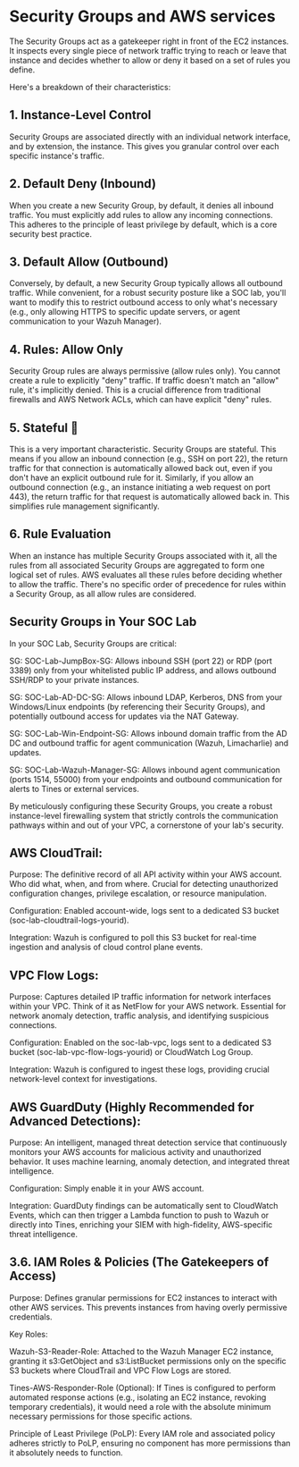 # Security Groups and AWS services

The Security Groups act as a gatekeeper right in front of the EC2 instances. It inspects every single piece of network traffic trying to reach or leave that instance and decides whether to allow or deny it based on a set of rules you define.

Here's a breakdown of their characteristics:

## 1. Instance-Level Control
Security Groups are associated directly with an individual network interface, and by extension, the instance. This gives you granular control over each specific instance's traffic.

## 2. Default Deny (Inbound)
When you create a new Security Group, by default, it denies all inbound traffic. You must explicitly add rules to allow any incoming connections. This adheres to the principle of least privilege by default, which is a core security best practice.

## 3. Default Allow (Outbound)
Conversely, by default, a new Security Group typically allows all outbound traffic. While convenient, for a robust security posture like a SOC lab, you'll want to modify this to restrict outbound access to only what's necessary (e.g., only allowing HTTPS to specific update servers, or agent communication to your Wazuh Manager).

## 4. Rules: Allow Only
Security Group rules are always permissive (allow rules only). You cannot create a rule to explicitly "deny" traffic. If traffic doesn't match an "allow" rule, it's implicitly denied. This is a crucial difference from traditional firewalls and AWS Network ACLs, which can have explicit "deny" rules.

## 5. Stateful 🧠
This is a very important characteristic. Security Groups are stateful. This means if you allow an inbound connection (e.g., SSH on port 22), the return traffic for that connection is automatically allowed back out, even if you don't have an explicit outbound rule for it. Similarly, if you allow an outbound connection (e.g., an instance initiating a web request on port 443), the return traffic for that request is automatically allowed back in. This simplifies rule management significantly.

## 6. Rule Evaluation
When an instance has multiple Security Groups associated with it, all the rules from all associated Security Groups are aggregated to form one logical set of rules. AWS evaluates all these rules before deciding whether to allow the traffic. There's no specific order of precedence for rules within a Security Group, as all allow rules are considered.

## Security Groups in Your SOC Lab
In your SOC Lab, Security Groups are critical:

SG: SOC-Lab-JumpBox-SG: Allows inbound SSH (port 22) or RDP (port 3389) only from your whitelisted public IP address, and allows outbound SSH/RDP to your private instances.

SG: SOC-Lab-AD-DC-SG: Allows inbound LDAP, Kerberos, DNS from your Windows/Linux endpoints (by referencing their Security Groups), and potentially outbound access for updates via the NAT Gateway.

SG: SOC-Lab-Win-Endpoint-SG: Allows inbound domain traffic from the AD DC and outbound traffic for agent communication (Wazuh, Limacharlie) and updates.

SG: SOC-Lab-Wazuh-Manager-SG: Allows inbound agent communication (ports 1514, 55000) from your endpoints and outbound communication for alerts to Tines or external services.

By meticulously configuring these Security Groups, you create a robust instance-level firewalling system that strictly controls the communication pathways within and out of your VPC, a cornerstone of your lab's security.

## AWS CloudTrail:

Purpose: The definitive record of all API activity within your AWS account. Who did what, when, and from where. Crucial for detecting unauthorized configuration changes, privilege escalation, or resource manipulation.

Configuration: Enabled account-wide, logs sent to a dedicated S3 bucket (soc-lab-cloudtrail-logs-yourid).

Integration: Wazuh is configured to poll this S3 bucket for real-time ingestion and analysis of cloud control plane events.

## VPC Flow Logs:

Purpose: Captures detailed IP traffic information for network interfaces within your VPC. Think of it as NetFlow for your AWS network. Essential for network anomaly detection, traffic analysis, and identifying suspicious connections.

Configuration: Enabled on the soc-lab-vpc, logs sent to a dedicated S3 bucket (soc-lab-vpc-flow-logs-yourid) or CloudWatch Log Group.

Integration: Wazuh is configured to ingest these logs, providing crucial network-level context for investigations.

## AWS GuardDuty (Highly Recommended for Advanced Detections):

Purpose: An intelligent, managed threat detection service that continuously monitors your AWS accounts for malicious activity and unauthorized behavior. It uses machine learning, anomaly detection, and integrated threat intelligence.

Configuration: Simply enable it in your AWS account.

Integration: GuardDuty findings can be automatically sent to CloudWatch Events, which can then trigger a Lambda function to push to Wazuh or directly into Tines, enriching your SIEM with high-fidelity, AWS-specific threat intelligence.

## 3.6. IAM Roles & Policies (The Gatekeepers of Access)
Purpose: Defines granular permissions for EC2 instances to interact with other AWS services. This prevents instances from having overly permissive credentials.

Key Roles:

Wazuh-S3-Reader-Role: Attached to the Wazuh Manager EC2 instance, granting it s3:GetObject and s3:ListBucket permissions only on the specific S3 buckets where CloudTrail and VPC Flow Logs are stored.

Tines-AWS-Responder-Role (Optional): If Tines is configured to perform automated response actions (e.g., isolating an EC2 instance, revoking temporary credentials), it would need a role with the absolute minimum necessary permissions for those specific actions.

Principle of Least Privilege (PoLP): Every IAM role and associated policy adheres strictly to PoLP, ensuring no component has more permissions than it absolutely needs to function.
